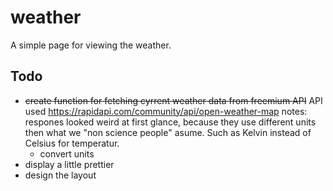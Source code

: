 # weather

A simple page for viewing the weather.

## Todo

- <s>create function for fetching cyrrent weather data from freemium API</s>
  API used https://rapidapi.com/community/api/open-weather-map
  notes: respones looked weird at first glance, because they use different units then what we "non science people" asume. Such as Kelvin instead of Celsius for temperatur.
  - convert units
- display a little prettier
- design the layout

<!-- https://dev.to/yuribenjamin/how-to-deploy-react-app-in-github-pages-2a1f -->
